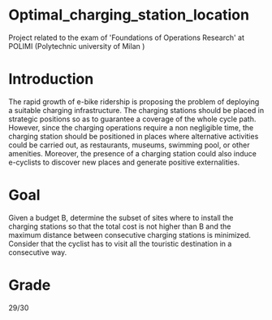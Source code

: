 # Optimal_charging_station_location
Project related to the exam of 'Foundations of Operations Research' at POLIMI (Polytechnic university of Milan )

# Introduction

The rapid growth of e-bike ridership is proposing the problem of deploying a suitable charging infrastructure. The charging stations should be placed in strategic positions so as to guarantee a coverage of the whole cycle path. However, since the charging operations require a non negligible time, the charging station should be positioned in places where alternative activities could be carried out, as restaurants, museums, swimming pool, or other amenities. Moreover, the presence of a charging station could also induce e-cyclists to discover new places and generate positive externalities.

# Goal

Given a budget B, determine the subset of sites where to install the charging stations so that the total cost is not higher than B and the maximum distance between consecutive charging stations is minimized.
Consider that the cyclist has to visit all the touristic destination in a consecutive way.

# Grade
29/30
